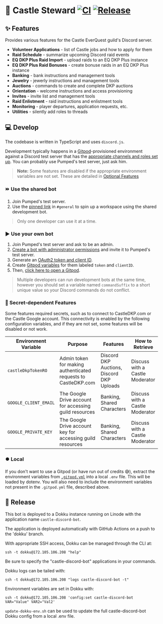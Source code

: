 # 🤖 Castle Steward [![CI](https://github.com/sgoodrow/castle/actions/workflows/test.yml/badge.svg?branch=main)](https://github.com/sgoodrow/castle/actions/workflows/test.yml) [![Release](https://github.com/sgoodrow/castle/actions/workflows/release.yml/badge.svg)](https://github.com/sgoodrow/castle/actions/workflows/release.yml)

## ✨ Features

Provides various features for the Castle EverQuest guild's Discord server.

- **Volunteer Applications** - list of Castle jobs and how to apply for them
- **Raid Schedule** - summarize upcoming Discord raid events
- **EQ DKP Plus Raid Import** - upload raids to an EQ DKP Plus instance
- **EQ DKP Plus Raid Bonuses** - create bonuse raids in an EQ DKP Plus instance
- **Banking** - bank instructions and management tools
- **Jewelry** - jewerly instructions and management tools
- **Auctions** - commands to create and complete DKP auctions
- **Orientation** - welcome instructions and access provisioning
- **Invites** - invite list and management tools
- **Raid Enlistment** - raid instructions and enlistment tools
- **Monitoring** - player departures, application requests, etc.
- **Utilities** - silently add roles to threads

## 💻 Develop

The codebase is written in TypeScript and uses `discord.js`.

Development typically happens in a [Gitpod](https://www.gitpod.io/)-provisioned environment against a Discord test server that has the [appropriate channels and roles set up](./src/config.ts). You can probably use Pumped's test server, just ask him.

> **Note:** Some features are disabled if the appropriate environment variables are not set. These are detailed in [Optional Features](#optional-features)

### ⏩ Use the shared bot

1. Join Pumped's test server.
2. Use the [pinned link](https://discord.com/channels/954825353392709682/954825353392709685/966541314063745105) in `#general` to spin up a workspace using the shared development bot.

> Only one developer can use it at a time.

### ▶️ Use your own bot

1. Join Pumped's test server and ask to be an admin.
2. [Create a bot with administrator permissions](https://discord.com/developers/docs/getting-started) and invite it to Pumped's test server.
3. Generate an [OAuth2 token and client ID](https://www.writebots.com/discord-bot-token/).
4. Create [Gitpod variables](https://gitpod.io/user/variables) for them labeled `token` and `clientID`.
5. Then, [click here to open a Gitpod](https://gitpod.io/#https://github.com/sgoodrow/castle).

> Multiple developers can run development bots at the same time, however you should set a variable named `commandSuffix` to a short unique value so your Discord commands do not conflict.

### 🔼 Secret-dependent Features

Some features required secrets, such as to connect to CastleDKP.com or the Castle Google account. This connectivity is enabled by the following configuration variables, and if they are not set, some features will be disabled or not work.

| Environment Variable  | Purpose                                                        | Features                                  | How to Retrieve                 |
| --------------------- | -------------------------------------------------------------- | ----------------------------------------- | ------------------------------- |
| `castleDkpTokenRO`    | Admin token for making authenticated requests to CastleDKP.com | Discord DKP Auctions, Discord DKP Uploads | Discuss with a Castle Moderator |
| `GOOGLE_CLIENT_EMAIL` | The Google Drive account for accessing guild resources         | Banking, Shared Characters                | Discuss with a Castle Moderator |
| `GOOGLE_PRIVATE_KEY`  | The Google Drive account key for accessing guild resources     | Banking, Shared Characters                | Discuss with a Castle Moderator |

### ⏺️ Local

If you don't want to use a Gitpod (or have run out of credits 😅), extract the environment variables from [`.gitpod.yml`](./.gitpod.yml) into a local `.env` file. This will be loaded by dotenv. You will also need to include the environment variables not present in the `.gitpod.yml` file, described above.

## 🚀 Release

This bot is deployed to a Dokku instance running on Linode with the application name `castle-discord-bot`.

The application is deployed automatically with GitHub Actions on a push to the 'dokku' branch.

With appropriate SSH access, Dokku can be managed through the CLI at:

  `ssh -t dokku@172.105.106.208 "help"`

Be sure to specify the "castle-discord-bot" applications in your commands.


Dokku logs can be tailed with: 

  `ssh -t dokku@172.105.106.208 "logs castle-discord-bot -t"`


Environment variables are set in Dokku with:

  `ssh -t dokku@172.105.106.208 'config:set castle-discord-bot VAR="Value" VAR2="Val2'`

`update-dokku-env.sh` can be used to update the full castle-discord-bot Dokku config from a local .env file.

